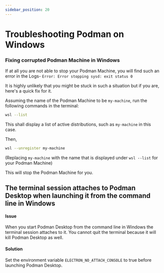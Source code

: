 ```yaml
---
sidebar_position: 20
---
```


# Troubleshooting Podman on Windows

### Fixing corrupted Podman Machine in Windows

If at all you are not able to stop your Podman Machine, you will find such an error in the Logs-
`Error: Error stopping sysd: exit status 0`

It is highly unlikely that you might be stuck in such a situation but if you are, here's a quick fix for it.

Assuming the name of the Podman Machine to be `my-machine`, run the following commands in the terminal:

```sh
wsl --list
```

This shall display a list of active distributions, such as `my-machine` in this case.

Then,

```sh
wsl --unregister my-machine
```

(Replacing `my-machine` with the name that is displayed under `wsl --list` for your Podman Machine)

This will stop the Podman Machine for you.

## The terminal session attaches to Podman Desktop when launching it from the command line in Windows

#### Issue

When you start Podman Desktop from the command line in Windows the terminal session attaches to it. You cannot quit the terminal because it will kill Podman Desktop as well.

#### Solution

Set the environment variable `ELECTRON_NO_ATTACH_CONSOLE` to true before launching Podman Desktop.

